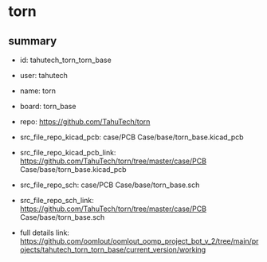 # torn
 
## summary 
* id: tahutech_torn_torn_base
* user: tahutech
* name: torn
* board: torn_base
* repo: https://github.com/TahuTech/torn
* src_file_repo_kicad_pcb: case/PCB Case/base/torn_base.kicad_pcb
* src_file_repo_kicad_pcb_link: https://github.com/TahuTech/torn/tree/master/case/PCB Case/base/torn_base.kicad_pcb


* src_file_repo_sch: case/PCB Case/base/torn_base.sch
* src_file_repo_sch_link: https://github.com/TahuTech/torn/tree/master/case/PCB Case/base/torn_base.sch
* full details link: https://github.com/oomlout/oomlout_oomp_project_bot_v_2/tree/main/projects/tahutech_torn_torn_base/current_version/working  







